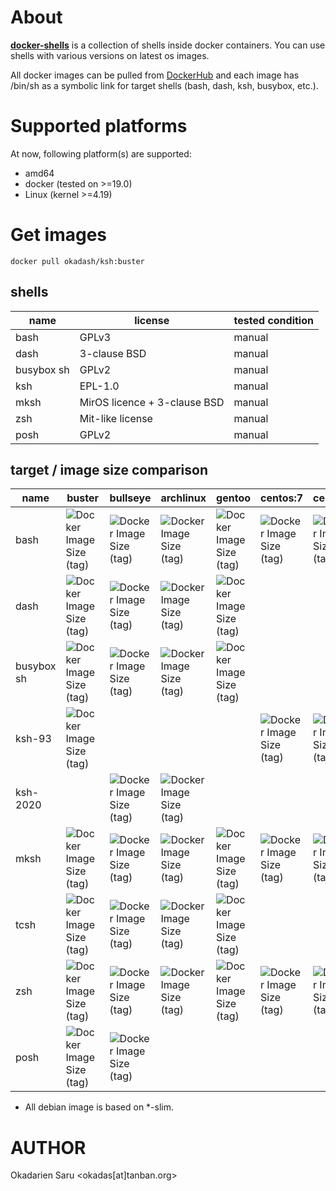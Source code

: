 # About

**[docker-shells](https://okadash.github.io/docker-shells/)** is a collection of shells inside docker containers. You can use shells with various versions on latest os images.

All docker images can be pulled from [DockerHub](https://hub.docker.com/u/okadash) and each image has /bin/sh as a symbolic link for target shells (bash, dash, ksh, busybox, etc.).


# Supported platforms 

At now, following platform(s) are supported:

* amd64
* docker (tested on >=19.0)
* Linux (kernel >=4.19)

# Get images

```
docker pull okadash/ksh:buster
```

## shells

| name | license | tested condition |
| --- | --- | --- |
| bash | GPLv3 | manual |
| dash | 3-clause BSD | manual |
| busybox sh | GPLv2 | manual |
| ksh | EPL-1.0 | manual |
| mksh | MirOS licence + 3-clause BSD | manual |
| zsh | Mit-like license | manual |
| posh | GPLv2 | manual |

## target / image size comparison

| name | buster | bullseye | archlinux | gentoo | centos:7 | centos:8 | alpine |
| --- | --- | --- | --- | --- | --- | --- | --- |
| bash | ![Docker Image Size (tag)](https://img.shields.io/docker/image-size/okadash/bash/debian-buster-slim?label=) | ![Docker Image Size (tag)](https://img.shields.io/docker/image-size/okadash/bash/debian-bullseye-slim?label=) | ![Docker Image Size (tag)](https://img.shields.io/docker/image-size/okadash/bash/archlinux?label=) | ![Docker Image Size (tag)](https://img.shields.io/docker/image-size/okadash/bash/gentoo?label=) | ![Docker Image Size (tag)](https://img.shields.io/docker/image-size/okadash/bash/centos7?label=) | ![Docker Image Size (tag)](https://img.shields.io/docker/image-size/okadash/bash/centos8?label=) | ![Docker Image Size (tag)](https://img.shields.io/docker/image-size/okadash/bash/alpine?label=) |
| dash | ![Docker Image Size (tag)](https://img.shields.io/docker/image-size/okadash/dash/debian-buster-slim?label=) | ![Docker Image Size (tag)](https://img.shields.io/docker/image-size/okadash/dash/debian-bullseye-slim?label=) | ![Docker Image Size (tag)](https://img.shields.io/docker/image-size/okadash/dash/archlinux?label=) | ![Docker Image Size (tag)](https://img.shields.io/docker/image-size/okadash/dash/gentoo?label=) | | | |
| busybox sh | ![Docker Image Size (tag)](https://img.shields.io/docker/image-size/okadash/busybox/debian-buster-slim?label=) | ![Docker Image Size (tag)](https://img.shields.io/docker/image-size/okadash/busybox/debian-bullseye-slim?label=) | ![Docker Image Size (tag)](https://img.shields.io/docker/image-size/okadash/busybox/archlinux?label=) | ![Docker Image Size (tag)](https://img.shields.io/docker/image-size/okadash/busybox/gentoo?label=) | | | ![Docker Image Size (tag)](https://img.shields.io/docker/image-size/okadash/busybox/alpine?label=) |
| ksh-93 | ![Docker Image Size (tag)](https://img.shields.io/docker/image-size/okadash/ksh/debian-buster-slim?label=) | | | | ![Docker Image Size (tag)](https://img.shields.io/docker/image-size/okadash/ksh/centos7?label=) | ![Docker Image Size (tag)](https://img.shields.io/docker/image-size/okadash/ksh/centos8?label=) |
| ksh-2020 | | ![Docker Image Size (tag)](https://img.shields.io/docker/image-size/okadash/ksh/debian-bullseye-slim?label=) | ![Docker Image Size (tag)](https://img.shields.io/docker/image-size/okadash/ksh/archlinux?label=) | | | |
| mksh | ![Docker Image Size (tag)](https://img.shields.io/docker/image-size/okadash/mksh/debian-buster-slim?label=) | ![Docker Image Size (tag)](https://img.shields.io/docker/image-size/okadash/mksh/debian-bullseye-slim?label=) | ![Docker Image Size (tag)](https://img.shields.io/docker/image-size/okadash/mksh/archlinux?label=) | ![Docker Image Size (tag)](https://img.shields.io/docker/image-size/okadash/mksh/gentoo?label=) | ![Docker Image Size (tag)](https://img.shields.io/docker/image-size/okadash/mksh/centos7?label=) | ![Docker Image Size (tag)](https://img.shields.io/docker/image-size/okadash/mksh/centos8?label=) | ![Docker Image Size (tag)](https://img.shields.io/docker/image-size/okadash/mksh/alpine?label=) |
| tcsh | ![Docker Image Size (tag)](https://img.shields.io/docker/image-size/okadash/tcsh/debian-buster-slim?label=) | ![Docker Image Size (tag)](https://img.shields.io/docker/image-size/okadash/tcsh/debian-bullseye-slim?label=) | ![Docker Image Size (tag)](https://img.shields.io/docker/image-size/okadash/tcsh/archlinux?label=) | ![Docker Image Size (tag)](https://img.shields.io/docker/image-size/okadash/tcsh/gentoo?label=) | | | ![Docker Image Size (tag)](https://img.shields.io/docker/image-size/okadash/tcsh/alpine?label=) |
| zsh | ![Docker Image Size (tag)](https://img.shields.io/docker/image-size/okadash/zsh/debian-buster-slim?label=) | ![Docker Image Size (tag)](https://img.shields.io/docker/image-size/okadash/zsh/debian-bullseye-slim?label=) | ![Docker Image Size (tag)](https://img.shields.io/docker/image-size/okadash/zsh/archlinux?label=) | ![Docker Image Size (tag)](https://img.shields.io/docker/image-size/okadash/zsh/gentoo?label=) | ![Docker Image Size (tag)](https://img.shields.io/docker/image-size/okadash/zsh/centos7?label=) | ![Docker Image Size (tag)](https://img.shields.io/docker/image-size/okadash/zsh/centos8?label=) | ![Docker Image Size (tag)](https://img.shields.io/docker/image-size/okadash/mksh/centos8?label=) | ![Docker Image Size (tag)](https://img.shields.io/docker/image-size/okadash/zsh/alpine?label=) |
| posh | ![Docker Image Size (tag)](https://img.shields.io/docker/image-size/okadash/posh/debian-buster-slim?label=) | ![Docker Image Size (tag)](https://img.shields.io/docker/image-size/okadash/posh/debian-bullseye-slim?label=) | | | | |

* All debian image is based on \*-slim.

# AUTHOR

Okadarien Saru <okadas[at]tanban.org>
